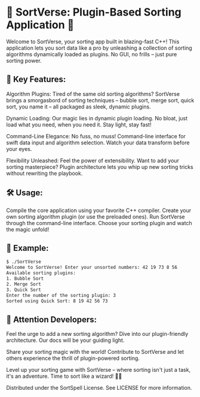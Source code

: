 # 🚀 SortVerse: Plugin-Based Sorting Application 🚀

Welcome to SortVerse, your sorting app built in blazing-fast C++! This application lets you sort data like a pro by unleashing a collection of sorting algorithms dynamically loaded as plugins. No GUI, no frills – just pure sorting power.

## 🔮 Key Features:

Algorithm Plugins: Tired of the same old sorting algorithms? SortVerse brings a smorgasbord of sorting techniques – bubble sort, merge sort, quick sort, you name it – all packaged as sleek, dynamic plugins.

Dynamic Loading: Our magic lies in dynamic plugin loading. No bloat, just load what you need, when you need it. Stay light, stay fast!

Command-Line Elegance: No fuss, no muss! Command-line interface for swift data input and algorithm selection. Watch your data transform before your eyes.

Flexibility Unleashed: Feel the power of extensibility. Want to add your sorting masterpiece? Plugin architecture lets you whip up new sorting tricks without rewriting the playbook.

## 🛠️ Usage:

Compile the core application using your favorite C++ compiler.
Create your own sorting algorithm plugin (or use the preloaded ones).
Run SortVerse through the command-line interface.
Choose your sorting plugin and watch the magic unfold!

## 🎩 Example:

```bash
$ ./SortVerse
Welcome to SortVerse! Enter your unsorted numbers: 42 19 73 8 56
Available sorting plugins:
1. Bubble Sort
2. Merge Sort
3. Quick Sort
Enter the number of the sorting plugin: 3
Sorted using Quick Sort: 8 19 42 56 73
```

## 🚨 Attention Developers:

Feel the urge to add a new sorting algorithm? Dive into our plugin-friendly architecture. Our docs will be your guiding light.

Share your sorting magic with the world! Contribute to SortVerse and let others experience the thrill of plugin-powered sorting.

Level up your sorting game with SortVerse – where sorting isn't just a task, it's an adventure. Time to sort like a wizard! 🎩✨

Distributed under the SortSpell License. See LICENSE for more information.